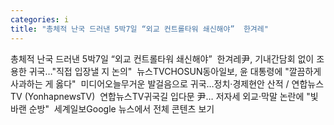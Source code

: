 ```yaml
---
categories: i
title: "총체적 난국 드러낸 5박7일 “외교 컨트롤타워 쇄신해야”  한겨레"
---
```

총체적 난국 드러낸 5박7일 “외교 컨트롤타워 쇄신해야”&nbsp;&nbsp;한겨레尹, 기내간담회 없이 조용한 귀국…"직접 입장낼 지 논의"&nbsp;&nbsp;뉴스TVCHOSUN동아일보, 윤 대통령에 "깔끔하게 사과하는 게 옳다"&nbsp;&nbsp;미디어오늘무거운 발걸음으로 귀국…정치·경제현안 산적 / 연합뉴스TV (YonhapnewsTV)&nbsp;&nbsp;연합뉴스TV귀국길 입다문 尹… 저자세 외교·막말 논란에 "빛바랜 순방"&nbsp;&nbsp;세계일보Google 뉴스에서 전체 콘텐츠 보기